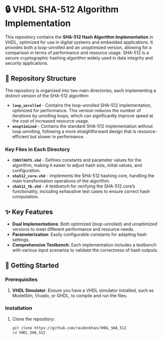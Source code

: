 # 🔒 VHDL SHA-512 Algorithm Implementation

This repository contains the **SHA-512 Hash Algorithm Implementation** in VHDL, optimized for use in digital systems and embedded applications. It provides both a loop-unrolled and an unoptimized version, allowing for a comparison in terms of performance and resource usage. SHA-512 is a secure cryptographic hashing algorithm widely used in data integrity and security applications.

## 📁 Repository Structure

The repository is organized into two main directories, each implementing a distinct version of the SHA-512 algorithm:

- **`loop_unrolled`** - Contains the loop-unrolled SHA-512 implementation, optimized for performance. This version reduces the number of iterations by unrolling loops, which can significantly improve speed at the cost of increased resource usage.
- **`unoptimized`** - Contains the standard SHA-512 implementation without loop unrolling, following a more straightforward design that is resource-efficient but slower in performance.

### Key Files in Each Directory

- **`CONSTANTS.vhd`** - Defines constants and parameter values for the algorithm, making it easier to adjust hash size, initial values, and configuration.
- **`sha512_core.vhd`** - Implements the SHA-512 hashing core, handling the main transformation operations of the algorithm.
- **`sha512_tb.vhd`** - A testbench for verifying the SHA-512 core’s functionality, including exhaustive test cases to ensure correct hash computation.

## ✨ Key Features

- **Dual Implementations**: Both optimized (loop-unrolled) and unoptimized versions to meet different performance and resource needs.
- **Parameterization**: Easily configurable constants for adapting hash settings.
- **Comprehensive Testbench**: Each implementation includes a testbench with various input scenarios to validate the correctness of hash outputs.

## 🚀 Getting Started

### Prerequisites

1. **VHDL Simulator**: Ensure you have a VHDL simulator installed, such as ModelSim, Vivado, or GHDL, to compile and run the files.

### Installation

1. Clone the repository:
   ```bash
   git clone https://github.com/raidenkhan/VHDL_SHA_512
   cd VHDL_SHA_512
